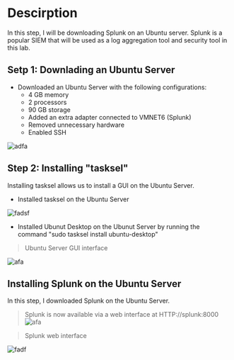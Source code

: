 # Descirption
In this step, I will be downloading Splunk on an Ubuntu server. Splunk is a popular SIEM that will be used as a log aggregation tool and security tool in this lab. 

## Setp 1: Downlading an Ubuntu Server

- Downloaded an Ubuntu Server with the following configurations:
  - 4 GB memory
  - 2 processors
  - 90 GB storage
  - Added an extra adapter connected to VMNET6 (Splunk)
  - Removed unnecessary hardware
  - Enabled SSH

![adfa](https://i.postimg.cc/Gm0zrb6h/image.png)

## Step 2: Installing "tasksel"

Installing tasksel allows us to install a GUI on the Ubuntu Server. 

- Installed tasksel on the Ubuntu Server

![fadsf](https://i.postimg.cc/kX5D483T/image.png)

- Installed Ubunut Desktop on the Ubunut Server by running the command "sudo tasksel install ubuntu-desktop"

> Ubuntu Server GUI interface

![afa](https://i.postimg.cc/FFcrPZbd/image.png)

## Installing Splunk on the Ubuntu Server

In this step, I downloaded Splunk on the Ubuntu Server. 

> Splunk is now available via a web interface at HTTP://splunk:8000 
![afa](https://i.postimg.cc/yNYhjxwx/image.png)

> Splunk web interface

![fadf](https://i.postimg.cc/52G97krz/image.png)

